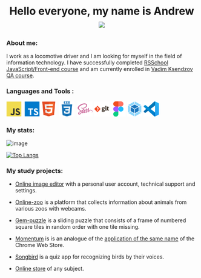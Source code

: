 <div id="header" align="center">
	<h1>Hello everyone, my name is Andrew   <img src="https://media.giphy.com/media/aggSEMuhGSCoADCWPZ/giphy.gif" width="100"/></h1>
</div>

### About me:
 I work as a locomotive driver and I am looking for myself in the field of information technology. I have successfully completed  [RSSchool JavaScript/Front-end course](https://app.rs.school/certificate/6lm33tx9) and am currently enrolled in [Vadim Ksendzov QA course](https://www.instagram.com/vadim_ksendzov/?hl=en).
 

 
### Languages and Tools :

<div>
	<img src="https://github.com/devicons/devicon/blob/master/icons/javascript/javascript-original.svg" width="40" height="40"/>&nbsp;
	  <img src="https://github.com/devicons/devicon/blob/master/icons/typescript/typescript-original.svg"width="40" height="40"/>
	<img src="https://github.com/devicons/devicon/blob/master/icons/html5/html5-original.svg" width="40" height="40"/>&nbsp;
        <img src="https://github.com/devicons/devicon/blob/master/icons/css3/css3-plain-wordmark.svg" width="40" height="40"/>&nbsp;
	 <img src="https://github.com/devicons/devicon/blob/master/icons/sass/sass-original.svg"  width="40" height="40"/>
  <img src="https://github.com/devicons/devicon/blob/master/icons/git/git-original-wordmark.svg" width="40" height="40"/>
  <img src="https://github.com/devicons/devicon/blob/master/icons/figma/figma-original.svg" width="40" height="40"/>
  <img src="https://github.com/devicons/devicon/blob/master/icons/webpack/webpack-original.svg"  width="40" height="40"/>
  <img src="https://github.com/devicons/devicon/blob/master/icons/vscode/vscode-original.svg" width="40" height="40"/>

</div>

### My stats:

![image](https://www.codewars.com/users/Cat4love/badges/large)

[![Top Langs](https://github-readme-stats.vercel.app/api/top-langs/?username=Cat4love&layout=compact&theme=vision-friendly-dark)](https://github.com/anuraghazra/github-readme-stats)

### My study projects:

- [Online image editor](https://ava-team-rsclone.netlify.app/) with a personal user account, technical support and settings.
- [Online-zoo](https://rolling-scopes-school.github.io/andreiplavinski-JSFE2022Q3/online-zoo/pages/main/index.html) is a platform that collects information about animals from various zoos with webcams.

- [Gem-puzzle](https://rolling-scopes-school.github.io/andreiplavinski-JSFE2022Q3/gem-puzzle/index.html) is a sliding puzzle that consists of a frame of numbered square tiles in random order with one tile missing.

- [Momentum](https://rolling-scopes-school.github.io/andreiplavinski-JSFEPRESCHOOL2022Q2/momentum/) is is an analogue of the [application of the same name](https://chrome.google.com/webstore/detail/momentum/laookkfknpbbblfpciffpaejjkokdgca?hl=ru) of the Chrome Web Store.

- [Songbird](https://rolling-scopes-school.github.io/andreiplavinski-JSFE2022Q3/songbird/greet.html) is a quiz app for recognizing birds by their voices.

- [Online store](https://andreiplavinski-online-store.netlify.app/) of any subject.
